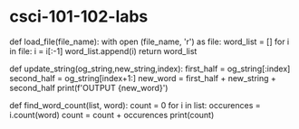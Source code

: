 # csci-101-102-labs
def load_file(file_name):
  with open (file_name, 'r') as file:
    word_list = []
    for i in file:
      i = i[:-1]
      word_list.append(i)
  return word_list
  
def update_string(og_string,new_string,index):
  first_half = og_string[:index]
  second_half = og_string[index+1:]
  new_word = first_half + new_string + second_half
  print(f'OUTPUT {new_word}')
  
def find_word_count(list, word):
  count = 0
  for i in list:
    occurences = i.count(word)
    count = count + occurences
  print(count)

